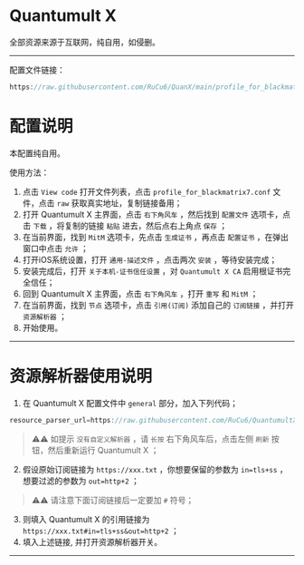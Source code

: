 # Quantumult X
全部资源来源于互联网，纯自用，如侵删。

------------------------------

配置文件链接：
```Java
https://raw.githubusercontent.com/RuCu6/QuanX/main/profile_for_blackmatrix7.conf
```

# 配置说明

本配置纯自用。

使用方法：
  1. 点击 `View code` 打开文件列表，点击 `profile_for_blackmatrix7.conf` 文件，点击 `raw` 获取真实地址，复制链接备用；
  2. 打开 Quantumult X 主界面，点击 `右下角风车` ，然后找到 `配置文件` 选项卡，点击 `下载` ，将复制的链接 `粘贴` 进去，然后点右上角点 `保存` ；
  3. 在当前界面，找到 `MitM` 选项卡，先点击 `生成证书` ，再点击 `配置证书` ，在弹出窗口中点击 `允许` ；
  4. 打开iOS系统设置，打开 `通用-描述文件` ，点击两次 `安装` ，等待安装完成；
  5. 安装完成后，打开 `关于本机-证书信任设置` ，对 `Quantumult X CA` 启用根证书完全信任；
  6. 回到 Quantumult X 主界面，点击 `右下角风车` ，打开 `重写` 和 `MitM` ；
  7. 在当前界面，找到 `节点` 选项卡，点击 `引用(订阅)` 添加自己的 `订阅链接` ，并打开 `资源解析器` ；
  8. 开始使用。

------------------------------

# 资源解析器使用说明

1. 在 Quantumult X 配置文件中 `general` 部分，加入下列代码；
```Java
resource_parser_url=https://raw.githubusercontent.com/RuCu6/QuantumultX/master/Scripts/resource-parser.js
```
>⚠️⚠️ 如提示 `没有自定义解析器` ，请 `长按` 右下角风车后，点击左侧 `刷新` 按钮，然后重新运行 Quantumult X ；
2. 假设原始订阅链接为 `https://xxx.txt` ，你想要保留的参数为 `in=tls+ss` ，想要过滤的参数为 `out=http+2` ；
>⚠️⚠️ 请注意下面订阅链接后一定要加 `#` 符号；
3. 则填入 Quantumult X 的引用链接为 `https://xxx.txt#in=tls+ss&out=http+2` ；
4. 填入上述链接, 并打开资源解析器开关。

------------------------------
